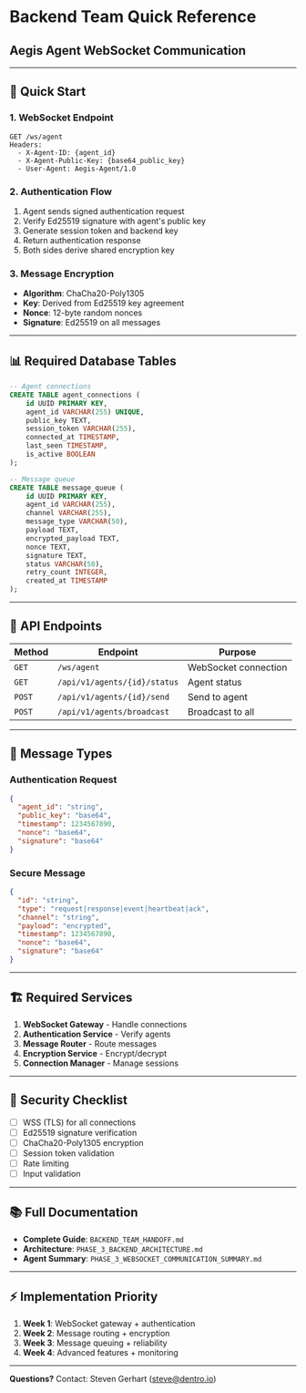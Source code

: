 # Backend Team Quick Reference
## Aegis Agent WebSocket Communication

---

## 🚀 **Quick Start**

### **1. WebSocket Endpoint**
```
GET /ws/agent
Headers:
  - X-Agent-ID: {agent_id}
  - X-Agent-Public-Key: {base64_public_key}
  - User-Agent: Aegis-Agent/1.0
```

### **2. Authentication Flow**
1. Agent sends signed authentication request
2. Verify Ed25519 signature with agent's public key
3. Generate session token and backend key
4. Return authentication response
5. Both sides derive shared encryption key

### **3. Message Encryption**
- **Algorithm**: ChaCha20-Poly1305
- **Key**: Derived from Ed25519 key agreement
- **Nonce**: 12-byte random nonces
- **Signature**: Ed25519 on all messages

---

## 📊 **Required Database Tables**

```sql
-- Agent connections
CREATE TABLE agent_connections (
    id UUID PRIMARY KEY,
    agent_id VARCHAR(255) UNIQUE,
    public_key TEXT,
    session_token VARCHAR(255),
    connected_at TIMESTAMP,
    last_seen TIMESTAMP,
    is_active BOOLEAN
);

-- Message queue
CREATE TABLE message_queue (
    id UUID PRIMARY KEY,
    agent_id VARCHAR(255),
    channel VARCHAR(255),
    message_type VARCHAR(50),
    payload TEXT,
    encrypted_payload TEXT,
    nonce TEXT,
    signature TEXT,
    status VARCHAR(50),
    retry_count INTEGER,
    created_at TIMESTAMP
);
```

---

## 🔌 **API Endpoints**

| Method | Endpoint | Purpose |
|--------|----------|---------|
| `GET` | `/ws/agent` | WebSocket connection |
| `GET` | `/api/v1/agents/{id}/status` | Agent status |
| `POST` | `/api/v1/agents/{id}/send` | Send to agent |
| `POST` | `/api/v1/agents/broadcast` | Broadcast to all |

---

## 📝 **Message Types**

### **Authentication Request**
```json
{
  "agent_id": "string",
  "public_key": "base64",
  "timestamp": 1234567890,
  "nonce": "base64",
  "signature": "base64"
}
```

### **Secure Message**
```json
{
  "id": "string",
  "type": "request|response|event|heartbeat|ack",
  "channel": "string",
  "payload": "encrypted",
  "timestamp": 1234567890,
  "nonce": "base64",
  "signature": "base64"
}
```

---

## 🏗️ **Required Services**

1. **WebSocket Gateway** - Handle connections
2. **Authentication Service** - Verify agents
3. **Message Router** - Route messages
4. **Encryption Service** - Encrypt/decrypt
5. **Connection Manager** - Manage sessions

---

## 🔐 **Security Checklist**

- [ ] WSS (TLS) for all connections
- [ ] Ed25519 signature verification
- [ ] ChaCha20-Poly1305 encryption
- [ ] Session token validation
- [ ] Rate limiting
- [ ] Input validation

---

## 📚 **Full Documentation**

- **Complete Guide**: `BACKEND_TEAM_HANDOFF.md`
- **Architecture**: `PHASE_3_BACKEND_ARCHITECTURE.md`
- **Agent Summary**: `PHASE_3_WEBSOCKET_COMMUNICATION_SUMMARY.md`

---

## ⚡ **Implementation Priority**

1. **Week 1**: WebSocket gateway + authentication
2. **Week 2**: Message routing + encryption
3. **Week 3**: Message queuing + reliability
4. **Week 4**: Advanced features + monitoring

---

**Questions?** Contact: Steven Gerhart (steve@dentro.io)

